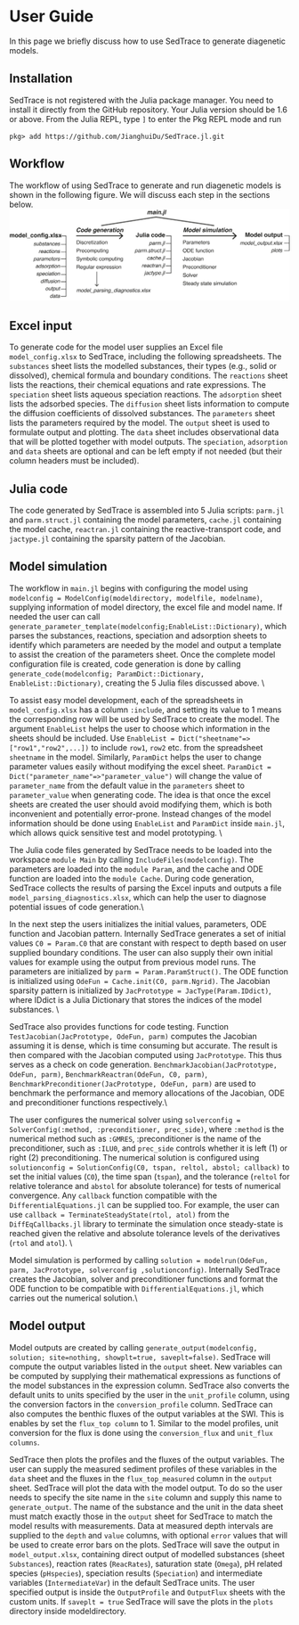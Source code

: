 # User Guide

In this page we briefly discuss how to use SedTrace to generate diagenetic models.


## Installation

SedTrace is not registered with the Julia package manager. You need to install it directly from the GitHub repository. Your Julia version should be 1.6 or above.
From the Julia REPL, type `]` to enter the Pkg REPL mode and run

```
pkg> add https://github.com/JianghuiDu/SedTrace.jl.git
```

## Workflow
The workflow of using SedTrace to generate and run diagenetic models is shown in the following figure. We will discuss each step in the sections below.
![SedTrace workflow](workflow.png)


## Excel input
To generate code for the model user supplies an Excel file `model_config.xlsx` to SedTrace, including the following spreadsheets. The `substances` sheet lists the modelled substances, their types (e.g., solid or dissolved), chemical formula and boundary conditions. The `reactions` sheet lists the reactions, their chemical equations and rate expressions. The `speciation` sheet lists aqueous speciation reactions. The `adsorption` sheet lists the adsorbed species. The `diffusion` sheet  lists information to compute the diffusion coefficients of dissolved substances. The `parameters` sheet lists the parameters required by the model. The `output` sheet  is used to formulate output and plotting. The `data` sheet  includes observational data that will be plotted together with model outputs. The `speciation`, `adsorption` and `data` sheets are optional and can be left empty if not needed (but their column headers must be included).

## Julia code
The code generated by SedTrace is assembled into 5 Julia scripts: `parm.jl` and `parm.struct.jl` containing the model parameters, `cache.jl` containing the model cache, `reactran.jl` containing the reactive-transport code, and `jactype.jl` containing the sparsity pattern of the Jacobian. 

## Model simulation 

The workflow in `main.jl` begins with configuring the model using `modelconfig = ModelConfig(modeldirectory, modelfile, modelname)`, supplying information of model directory, the excel file and model name. If needed the user can call `generate_parameter_template(modelconfig;EnableList::Dictionary)`, which parses the substances, reactions, speciation and adsorption sheets to identify which parameters are needed by the model and output a template to assist the creation of the parameters sheet. Once the complete model configuration file is created, code generation is done by calling `generate_code(modelconfig; ParamDict::Dictionary, EnableList::Dictionary)`, creating the 5 Julia files discussed above. \


To assist easy model development, each of the spreadsheets in `model_config.xlsx` has a column `:include`, and setting its value to 1 means the corresponding row will be used by SedTrace to create the model. The argument `EnableList` helps the user to choose which information in the sheets should be included. Use `EnableList = Dict("sheetname"=>["row1","row2",...])` to include `row1`, `row2` etc. from the spreadsheet `sheetname` in the model. Similarly, `ParamDict` helps the user to change parameter values easily without modifying the excel sheet. `ParamDict = Dict("parameter_name"=>"parameter_value")` will change the value of `parameter_name` from the default value in the `parameters` sheet to `parameter_value` when generating code. The idea is that once the excel sheets are created the user should avoid modifying them, which is both inconvenient and potentially error-prone. Instead changes of the model information should be done using `EnableList` and `ParamDict` inside `main.jl`, which allows quick sensitive test and model prototyping. \


The Julia code files generated by SedTrace needs to be loaded into the workspace `module Main` by calling `IncludeFiles(modelconfig)`. The parameters are loaded into the `module Param`, and the cache and ODE function are loaded into the `module Cache`. During code generation, SedTrace collects the results of parsing the Excel inputs and outputs a file `model_parsing_diagnostics.xlsx`, which can help the user to diagnose potential issues of code generation.\


In the next step the users initializes the initial values, parameters, ODE function and Jacobian pattern. Internally SedTrace generates a set of initial values `C0 = Param.C0` that are constant with respect to depth based on user supplied boundary conditions. The user can also supply their own initial values for example using the output from previous model runs. The parameters are initialized by `parm = Param.ParamStruct()`. The ODE function is initialized using `OdeFun = Cache.init(C0, parm.Ngrid)`. The Jacobian sparsity pattern is initialized by `JacPrototype = JacType(Param.IDdict)`, where IDdict is a Julia Dictionary that stores the indices of the model substances. \


SedTrace also provides functions for code testing. Function `TestJacobian(JacPrototype, OdeFun, parm)` computes the Jacobian assuming it is dense, which is time consuming but accurate. The result is then compared with the Jacobian computed using `JacPrototype`. This thus serves as a check on code generation. `BenchmarkJacobian(JacPrototype, OdeFun, parm)`, `BenchmarkReactran(OdeFun, C0, parm)`, `BenchmarkPreconditioner(JacPrototype, OdeFun, parm)` are used to benchmark the performance and memory allocations of the Jacobian, ODE and preconditioner functions respectively.\


The user configures the numerical solver using `solverconfig = SolverConfig(:method, :preconditioner, prec_side)`, where `:method` is the numerical method such as `:GMRES`, :preconditioner is the name of the preconditioner, such as `:ILU0`, and `prec_side` controls whether it is left (1) or right (2) preconditioning. The numerical solution is configured using `solutionconfig = SolutionConfig(C0, tspan, reltol, abstol; callback)` to set the initial values (`C0`), the time span (`tspan`), and the tolerance (`reltol` for relative tolerance and `abstol` for absolute tolerance) for tests of numerical convergence. Any `callback` function compatible with the `DifferentialEquations.jl` can be supplied too. For example, the user can use `callback = TerminateSteadyState(rtol, atol)` from the `DiffEqCallbacks.jl` library to terminate the simulation once steady-state is reached given the relative and absolute tolerance levels of the derivatives (`rtol`  and `atol`). \


Model simulation is performed by calling `solution = modelrun(OdeFun, parm, JacPrototype, solverconfig ,solutionconfig)`. Internally SedTrace creates the Jacobian, solver and preconditioner functions and format the ODE function to be compatible with `DifferentialEquations.jl`, which carries out the numerical solution.\

## Model output
Model outputs are created by calling `generate_output(modelconfig, solution; site=nothing, showplt=true, saveplt=false)`. SedTrace will compute the output variables listed in the `output` sheet. New variables can be computed by supplying their mathematical expressions as functions of the model substances in the expression column. SedTrace also converts the default units to units specified by the user in the `unit_profile` column, using the conversion factors in the `conversion_profile` column. SedTrace can also computes the benthic fluxes of the output variables at the SWI. This is enables by set the `flux_top column` to 1. Similar to the model profiles, unit conversion for the flux is done using the `conversion_flux` and `unit_flux columns`. 


SedTrace then plots the profiles and the fluxes of the output variables. The user can supply the measured sediment profiles of these variables in the `data` sheet and the fluxes in the `flux_top_measured` column in the `output` sheet. SedTrace will plot the data with the model output. To do so the user needs to specify the site name in the `site` column and supply this name to `generate_output`. The name of the substance and the unit in the data sheet must match exactly those in the `output` sheet for SedTrace to match the model results with measurements. Data at measured depth intervals are supplied to the `depth` and `value` columns, with optional `error` values that will be used to create error bars on the plots. SedTrace will save the output in `model_output.xlsx`, containing direct output of modelled substances (sheet `Substances`), reaction rates (`ReacRates`), saturation state (`Omega`), pH related species (`pHspecies`), speciation results (`Speciation`) and intermediate variables (`IntermediateVar`) in the default SedTrace units. The user specified output is inside the `OutputProfile` and `OutputFlux` sheets with the custom units. If `saveplt = true` SedTrace will save the plots in the `plots` directory inside modeldirectory.
